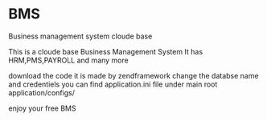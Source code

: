# BMS
Business management system cloude base 

This is a cloude base Business Management System
It has HRM,PMS,PAYROLL and many more 


download the code it is made by zendframework 
change the databse name and credentiels 
you can find application.ini  file under main root application/configs/


enjoy your free BMS 
